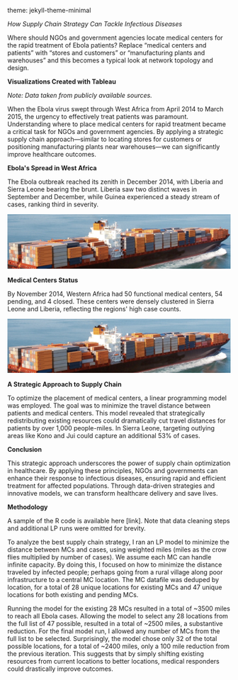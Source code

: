 theme: jekyll-theme-minimal

*How Supply Chain Strategy Can Tackle Infectious Diseases*

Where should NGOs and government agencies locate medical centers for the rapid treatment of Ebola patients? Replace “medical centers and patients” with “stores and customers” or “manufacturing plants and warehouses” and this becomes a typical look at network topology and design. 

**Visualizations Created with Tableau** 

*Note: Data taken from publicly available sources.*

When the Ebola virus swept through West Africa from April 2014 to March 2015, the urgency to effectively treat patients was paramount. Understanding where to place medical centers for rapid treatment became a critical task for NGOs and government agencies. By applying a strategic supply chain approach—similar to locating stores for customers or positioning manufacturing plants near warehouses—we can significantly improve healthcare outcomes.

**Ebola's Spread in West Africa**

The Ebola outbreak reached its zenith in December 2014, with Liberia and Sierra Leone bearing the brunt. Liberia saw two distinct waves in September and December, while Guinea experienced a steady stream of cases, ranking third in severity.

![Timeline of Outbreaks by Country](./assets/tanker_image.png)

**Medical Centers Status**

By November 2014, Western Africa had 50 functional medical centers, 54 pending, and 4 closed. These centers were densely clustered in Sierra Leone and Liberia, reflecting the regions' high case counts. 

![Map of Western Africa](./assets/tanker_image.png)


**A Strategic Approach to Supply Chain**

To optimize the placement of medical centers, a linear programming model was employed. The goal was to minimize the travel distance between patients and medical centers. This model revealed that strategically redistributing existing resources could dramatically cut travel distances for patients by over 1,000 people-miles. In Sierra Leone, targeting outlying areas like Kono and Jui could capture an additional 53% of cases.

**Conclusion**

This strategic approach underscores the power of supply chain optimization in healthcare. By applying these principles, NGOs and governments can enhance their response to infectious diseases, ensuring rapid and efficient treatment for affected populations. Through data-driven strategies and innovative models, we can transform healthcare delivery and save lives.


**Methodology**

A sample of the R code is available here [link]. Note that data cleaning steps and additional LP runs were omitted for brevity. 

To analyze the best supply chain strategy, I ran an LP model to minimize the distance between MCs and cases, using weighted miles (miles as the crow flies multiplied by number of cases). We assume each MC can handle infinite capacity. By doing this, I focused on how to minimize the distance traveled by infected people; perhaps going from a rural village along poor infrastructure to a central MC location. The MC datafile was deduped by location, for a total of 28 unique locations for existing MCs and 47 unique locations for both existing and pending MCs.

Running the model for the existing 28 MCs resulted in a total of ~3500 miles to reach all Ebola cases. Allowing the model to select any 28 locations from the full list of 47 possible, resulted in a total of ~2500 miles, a substantive reduction. For the final model run, I allowed any number of MCs from the full list to be selected. Surprisingly, the model chose only 32 of the total possible locations, for a total of ~2400 miles, only a 100 mile reduction from the previous iteration. This suggests that by simply shifting existing resources from current locations to better locations, medical responders could drastically improve outcomes. 

